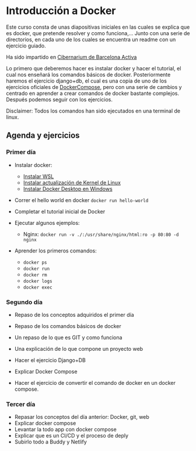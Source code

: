 # Introducción a Docker

Este curso consta de unas diapositivas iniciales en las cuales se explica que es
docker, que pretende resolver y como funciona,... Junto con una serie de
directorios, en cada uno de los cuales se encuentra un readme con un ejercicio
guiado.

Ha sido impartido en [Cibernarium de Barcelona Activa](https://cibernarium.barcelonactiva.cat/home)

Lo primero que deberemos hacer es instalar docker y hacer el tutorial, el cual
nos enseñará los comandos básicos de docker. Posteriormente haremos el ejercicio
django+db, el cual es una copia de uno de los ejercicios oficiales de
[DockerCompose](https://docs.docker.com/samples/django/), pero con una serie de
cambios y centrado en aprender a crear comandos de docker bastante complejos.
Después podemos seguir con los ejercicios.

Disclaimer: Todos los comandos han sido ejecutados en una terminal de linux.

## Agenda y ejercicios

### Primer día

* Instalar docker:
  * [Instalar WSL](https://docs.microsoft.com/en-us/windows/wsl/install)
  * [Instalar actualización de Kernel de Linux](https://docs.microsoft.com/es-es/windows/wsl/install-manual#step-4---download-the-linux-kernel-update-package)
  * [Instalar Docker Desktop en Windows](https://docs.docker.com/desktop/windows/install/)

* Correr el hello world en docker `docker run hello-world`
* Completar el tutorial inicial de Docker

* Ejecutar algunos ejemplos:
  * Nginx: `docker run -v ./:/usr/share/nginx/html:ro -p 80:80 -d nginx`

* Aprender los primeros comandos:
  * `docker ps`
  * `docker run`
  * `docker rm`
  * `docker logs`
  * `docker exec`

### Segundo día

* Repaso de los conceptos adquiridos el primer día
* Repaso de los comandos básicos de docker
* Un repaso de lo que es GIT y como funciona
* Una explicación de lo que compone un proyecto web
* Hacer el ejercicio Django+DB

* Explicar Docker Compose
* Hacer el ejercicio de convertir el comando de docker en un docker compose.

### Tercer día

* Repasar los conceptos del día anterior: Docker, git, web
* Explicar docker compose
* Levantar la todo app con docker compose
* Explicar que es un CI/CD y el proceso de deply
* Subirlo todo a Buddy y Netlify

